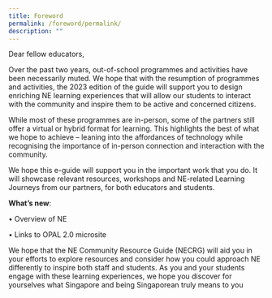 ```yaml
---
title: Foreword
permalink: /foreword/permalink/
description: ""
---
```

Dear fellow educators,

Over the past two years, out-of-school programmes and activities have been necessarily muted. We hope that with the resumption of
programmes and activities, the 2023 edition of the guide will support you to design enriching NE learning experiences that will allow our students to interact with the community and inspire them to be active and concerned citizens.

While most of these programmes are in-person, some of the partners still offer a virtual or hybrid format for learning. This highlights the best of what we hope to achieve – leaning into the affordances of technology while recognising the importance of in-person connection and interaction with the community.

We hope this e-guide will support you in the important work that you do. It will showcase relevant resources, workshops and NE-related Learning Journeys from our partners, for both educators and students.

**What’s new**:

• Overview of NE

• Links to OPAL 2.0 microsite

We hope that the NE Community Resource Guide (NECRG) will aid you in your efforts to explore resources and consider how you could approach NE differently to inspire both staff and students. As you and your students engage with these learning experiences, we hope you discover for yourselves what Singapore and being Singaporean truly means to you